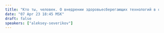 ```yaml
---
title: "Кто ты, человек. О внедрении здоровьесберегающих технологий в образовательный процесс"
date: "07 Apr 23 18:45 MSK"
draft: false
speakers: ["aleksey-severikov"]
---
```

